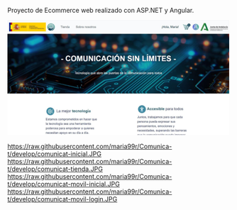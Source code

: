 Proyecto de Ecommerce web realizado con ASP.NET y Angular.

<img src="comunicat-inicial.JPG" alt="Captura de pantalla de inicio de la web Comunica-t" width="500" />

https://raw.githubusercontent.com/maria99r/Comunica-t/develop/comunicat-inicial.JPG
https://raw.githubusercontent.com/maria99r/Comunica-t/develop/comunicat-tienda.JPG
https://raw.githubusercontent.com/maria99r/Comunica-t/develop/comunicat-movil-inicial.JPG
https://raw.githubusercontent.com/maria99r/Comunica-t/develop/comunicat-movil-login.JPG

